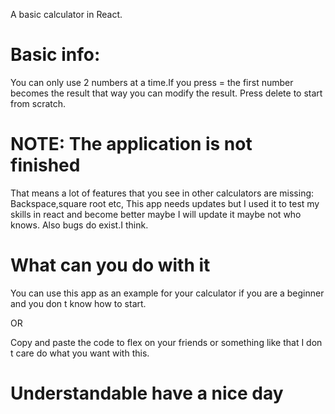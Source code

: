 A basic calculator in React.


# Basic info:
You can only use 2 numbers at a time.If you press = the first number becomes the result that way you can modify the result.
Press delete to start from scratch.


# NOTE: The application is not finished
That means a lot of features that you see in other calculators are missing:
Backspace,square root etc,
This app needs updates but I used it to test my skills in react and become better maybe I will update it maybe not who knows.
Also bugs do exist.I think.

# What can you do with it

You can use this app as an example for your calculator if you are a beginner and you don t know how to start.

OR

Copy and paste the code to flex on your friends or something like that I don t care do what you want with this.


# Understandable have a nice day